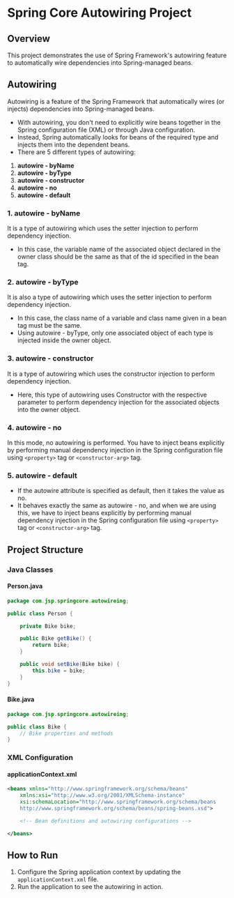# Spring Core Autowiring Project

## Overview
This project demonstrates the use of Spring Framework's autowiring feature to automatically wire dependencies into Spring-managed beans.

## Autowiring
Autowiring is a feature of the Spring Framework that automatically wires (or injects) dependencies into Spring-managed beans.
- With autowiring, you don't need to explicitly wire beans together in the Spring configuration file (XML) or through Java configuration.
- Instead, Spring automatically looks for beans of the required type and injects them into the dependent beans.
- There are 5 different types of autowiring:

1. **autowire - byName**
2. **autowire - byType**
3. **autowire - constructor**
4. **autowire - no**
5. **autowire - default**

### 1. autowire - byName
It is a type of autowiring which uses the setter injection to perform dependency injection.
- In this case, the variable name of the associated object declared in the owner class should be the same as that of the id specified in the bean tag.

### 2. autowire - byType
It is also a type of autowiring which uses the setter injection to perform dependency injection.
- In this case, the class name of a variable and class name given in a bean tag must be the same.
- Using autowire - byType, only one associated object of each type is injected inside the owner object.

### 3. autowire - constructor
It is a type of autowiring which uses the constructor injection to perform dependency injection.
- Here, this type of autowiring uses Constructor with the respective parameter to perform dependency injection for the associated objects into the owner object.

### 4. autowire - no
In this mode, no autowiring is performed. You have to inject beans explicitly by performing manual dependency injection in the Spring configuration file using `<property>` tag or `<constructor-arg>` tag.

### 5. autowire - default
- If the autowire attribute is specified as default, then it takes the value as no.
- It behaves exactly the same as autowire - no, and when we are using this, we have to inject beans explicitly by performing manual dependency injection in the Spring configuration file using `<property>` tag or `<constructor-arg>` tag.

## Project Structure

### Java Classes

#### Person.java
```java
package com.jsp.springcore.autowireing;

public class Person {

	private Bike bike;

	public Bike getBike() {
		return bike;
	}

	public void setBike(Bike bike) {
		this.bike = bike;
	}
}
```

#### Bike.java
```java
package com.jsp.springcore.autowireing;

public class Bike {
	// Bike properties and methods
}
```

### XML Configuration

#### applicationContext.xml
```xml
<beans xmlns="http://www.springframework.org/schema/beans"
	xmlns:xsi="http://www.w3.org/2001/XMLSchema-instance"
	xsi:schemaLocation="http://www.springframework.org/schema/beans
	http://www.springframework.org/schema/beans/spring-beans.xsd">

	<!-- Bean definitions and autowiring configurations -->

</beans>
```

## How to Run
1. Configure the Spring application context by updating the `applicationContext.xml` file.
2. Run the application to see the autowiring in action.
